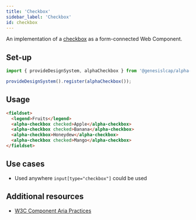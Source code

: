 ```yaml
---
title: 'Checkbox'
sidebar_label: 'Checkbox'
id: checkbox
---
```


An implementation of a [checkbox](https://developer.mozilla.org/en-US/docs/Web/HTML/Element/Input/checkbox) as a form-connected Web Component.

## Set-up

```ts
import { provideDesignSystem, alphaCheckbox } from '@genesislcap/alpha-design-system';

provideDesignSystem().register(alphaCheckbox());
```

## Usage

```html live
<fieldset>
  <legend>Fruits</legend>
  <alpha-checkbox checked>Apple</alpha-checkbox>
  <alpha-checkbox checked>Banana</alpha-checkbox>
  <alpha-checkbox>Honeydew</alpha-checkbox>
  <alpha-checkbox checked>Mango</alpha-checkbox>
</fieldset>
```

## Use cases

* Used anywhere `input[type="checkbox"]` could be used

## Additional resources

- [W3C Component Aria Practices](https://w3c.github.io/aria-practices/#checkbox)
